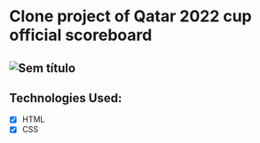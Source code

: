 # Clone project of Qatar 2022 cup official scoreboard

## ![Sem título](https://user-images.githubusercontent.com/62177135/208792741-c301efd6-2cdc-4b11-b86c-9d122afe9693.png)

## Technologies Used: 

- [x] HTML 
- [x] CSS
